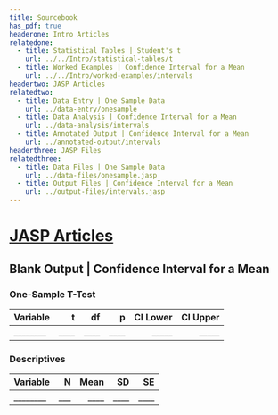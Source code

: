 ```yaml
---
title: Sourcebook
has_pdf: true
headerone: Intro Articles
relatedone:
  - title: Statistical Tables | Student's t
    url: ../../Intro/statistical-tables/t
  - title: Worked Examples | Confidence Interval for a Mean
    url: ../../Intro/worked-examples/intervals
headertwo: JASP Articles
relatedtwo:
  - title: Data Entry | One Sample Data
    url: ../data-entry/onesample
  - title: Data Analysis | Confidence Interval for a Mean
    url: ../data-analysis/intervals
  - title: Annotated Output | Confidence Interval for a Mean
    url: ../annotated-output/intervals
headerthree: JASP Files
relatedthree:
  - title: Data Files | One Sample Data
    url: ../data-files/onesample.jasp
  - title: Output Files | Confidence Interval for a Mean
    url: ../output-files/intervals.jasp
---
```


# [JASP Articles](../index.md)

## Blank Output | Confidence Interval for a Mean

### One-Sample T-Test

| Variable | t    | df   | p    | CI Lower | CI Upper |
|----------|-----:|-----:|-----:|---------:|---------:|
| ________ | ____ | ____ | ____ | _____    |    _____ |

### Descriptives

| Variable | N   | Mean | SD   | SE   |
|----------|----:|-----:|-----:|-----:|
| ________ | ___ | ____ | ____ | ____ |
